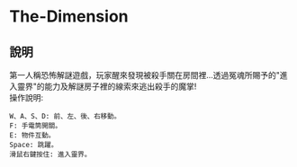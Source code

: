 # The-Dimension
## 說明  
第一人稱恐怖解謎遊戲，玩家醒來發現被殺手關在房間裡...透過冤魂所賜予的"進入靈界"的能力及解謎房子裡的線索來逃出殺手的魔掌!  
操作說明:  
```  
W、A、S、D: 前、左、後、右移動。  
F: 手電筒開關。  
E: 物件互動。  
Space: 跳躍。  
滑鼠右鍵按住: 進入靈界。
```  
